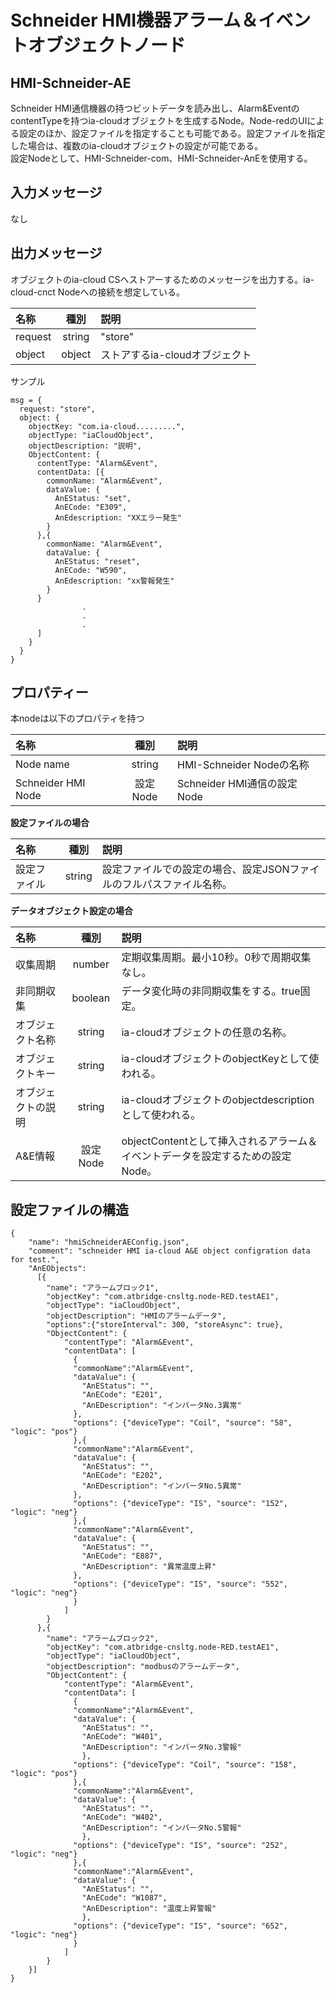 # Schneider HMI機器アラーム＆イベントオブジェクトノード

## HMI-Schneider-AE
Schneider HMI通信機器の持つビットデータを読み出し、Alarm&EventのcontentTypeを持つia-cloudオブジェクトを生成するNode。Node-redのUIによる設定のほか、設定ファイルを指定することも可能である。設定ファイルを指定した場合は、複数のia-cloudオブジェクトの設定が可能である。  
設定Nodeとして、HMI-Schneider-com、HMI-Schneider-AnEを使用する。

## 入力メッセージ
なし  

## 出力メッセージ
オブジェクトのia-cloud CSへストアーするためのメッセージを出力する。ia-cloud-cnct Nodeへの接続を想定している。

| 名称 | 種別 | 説明 |
|:----------|:-----:|:--------------------|
|request|string|"store"|
|object|object|ストアするia-cloudオブジェクト|  

サンプル
```
msg = {
  request: "store",
  object: {
    objectKey: "com.ia-cloud.........",
    objectType: "iaCloudObject",
    objectDescription: "説明",
    ObjectContent: {
      contentType: "Alarm&Event",
      contentData: [{
        commonName: "Alarm&Event",
        dataValue: {
          AnEStatus: "set",
          AnECode: "E309",
          AnEdescription: "XXエラー発生"
        }
      },{
        commonName: "Alarm&Event",
        dataValue: {
          AnEStatus: "reset",
          AnECode: "W590",
          AnEdescription: "xx警報発生"
        }
      }
                .
                .
                .
      ]
    }
  }
}
```
## プロパティー

本nodeは以下のプロパティを持つ

| 名称 | 種別 | 説明 |
|:----------|:-----:|:--------------------|
|Node name|string|HMI-Schneider Nodeの名称|
|Schneider HMI Node|設定Node|Schneider HMI通信の設定Node|

**設定ファイルの場合**  

| 名称 | 種別 | 説明 |
|:----------|:-----:|:--------------------|
|設定ファイル|string|設定ファイルでの設定の場合、設定JSONファイルのフルパスファイル名称。|

**データオブジェクト設定の場合**

| 名称 | 種別 | 説明 |
|:----------|:-----:|:--------------------|
|収集周期|number| 定期収集周期。最小10秒。0秒で周期収集なし。　|
|非同期収集|boolean| データ変化時の非同期収集をする。true固定。　|
|オブジェクト名称|string| ia-cloudオブジェクトの任意の名称。　|
|オブジェクトキー|string| ia-cloudオブジェクトのobjectKeyとして使われる。|
|オブジェクトの説明|string| ia-cloudオブジェクトのobjectdescriptionとして使われる。|
|A&E情報|設定Node| objectContentとして挿入されるアラーム＆イベントデータを設定するための設定Node。|

## 設定ファイルの構造
```
{
    "name": "hmiSchneiderAEConfig.json",
    "comment": "schneider HMI ia-cloud A&E object configration data for test.",
    "AnEObjects":
      [{
        "name": "アラームブロック1",
        "objectKey": "com.atbridge-cnsltg.node-RED.testAE1",
        "objectType": "iaCloudObject",
        "objectDescription": "HMIのアラームデータ",
        "options":{"storeInterval": 300, "storeAsync": true},
        "ObjectContent": {
            "contentType": "Alarm&Event",
            "contentData": [
              {
              "commonName":"Alarm&Event",
              "dataValue": {
                "AnEStatus": "",
                "AnECode": "E201",
                "AnEDescription": "インバータNo.3異常"
              },
              "options": {"deviceType": "Coil", "source": "58", "logic": "pos"}
              },{
              "commonName":"Alarm&Event",
              "dataValue": {
                "AnEStatus": "",
                "AnECode": "E202",
                "AnEDescription": "インバータNo.5異常"
              },
              "options": {"deviceType": "IS", "source": "152", "logic": "neg"}
              },{
              "commonName":"Alarm&Event",
              "dataValue": {
                "AnEStatus": "",
                "AnECode": "E887",
                "AnEDescription": "異常温度上昇"
              },
              "options": {"deviceType": "IS", "source": "552", "logic": "neg"}
              }
            ]
        }
      },{
        "name": "アラームブロック2",
        "objectKey": "com.atbridge-cnsltg.node-RED.testAE1",
        "objectType": "iaCloudObject",
        "objectDescription": "modbusのアラームデータ",
        "ObjectContent": {
            "contentType": "Alarm&Event",
            "contentData": [
              {
              "commonName":"Alarm&Event",
              "dataValue": {
                "AnEStatus": "",
                "AnECode": "W401",
                "AnEDescription": "インバータNo.3警報"
                },
              "options": {"deviceType": "Coil", "source": "158", "logic": "pos"}
              },{
              "commonName":"Alarm&Event",
              "dataValue": {
                "AnEStatus": "",
                "AnECode": "W402",
                "AnEDescription": "インバータNo.5警報"
                },
              "options": {"deviceType": "IS", "source": "252", "logic": "neg"}
              },{
              "commonName":"Alarm&Event",
              "dataValue": {
                "AnEStatus": "",
                "AnECode": "W1087",
                "AnEDescription": "温度上昇警報"
                },
              "options": {"deviceType": "IS", "source": "652", "logic": "neg"}
              }
            ]
        }
    }]
}
```
